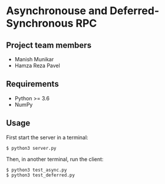 Asynchronouse and Deferred-Synchronous RPC
==========================================


Project team members
--------------------

- Manish Munikar
- Hamza Reza Pavel


Requirements
------------

- Python >= 3.6
- NumPy


Usage
-----

First start the server in a terminal:

    $ python3 server.py

Then, in another terminal, run the client:

    $ python3 test_async.py
    $ python3 test_deferred.py
